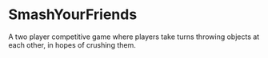 # SmashYourFriends
A two player competitive game where players take turns throwing objects at each other, in hopes of crushing them.
